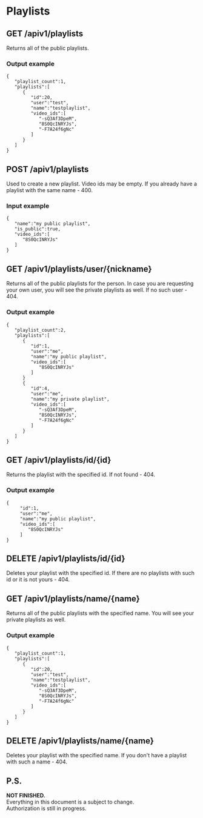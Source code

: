 # Playlists
## GET /apiv1/playlists
Returns all of the public playlists.
### Output example
	{
	   "playlist_count":1,
	   "playlists":[
	      {
			 "id":20,
	         "user":"test",
			 "name":"testplaylist",
	         "video_ids":[
	            "-sQ3Af3DpeM",
				"8S0QcINRYJs",
				"-F7A24f6gNc"
	         ]
	      }
	   ]
	}
## POST /apiv1/playlists
Used to create a new playlist. Video ids may be empty. If you already have a playlist with the same name - 400.
### Input example
	{
	   "name":"my public playlist",
	   "is_public":true,
	   "video_ids":[
	      "8S0QcINRYJs"
	   ]
	}
## GET /apiv1/playlists/user/{nickname}
Returns all of the public playlists for the person. In case you are requesting your own user, you will see the private playlists as well. If no such user - 404.
### Output example
	{
	   "playlist_count":2,
	   "playlists":[
	      {
			 "id":1,
	         "user":"me",
			 "name":"my public playlist",
	         "video_ids":[
				"8S0QcINRYJs"
	         ]
	      }
	      {
			 "id":4,
	         "user":"me",
			 "name":"my private playlist",
	         "video_ids":[
	            "-sQ3Af3DpeM",
				"8S0QcINRYJs",
				"-F7A24f6gNc"
	         ]
	      }
	   ]
	}
## GET /apiv1/playlists/id/{id}
Returns the playlist with the specified id. If not found - 404.
### Output example
	{
		 "id":1,
         "user":"me",
		 "name":"my public playlist",
         "video_ids":[
			"8S0QcINRYJs"
         ]
	}
## DELETE /apiv1/playlists/id/{id}
Deletes your playlist with the specified id. If there are no playlists with such id or it is not yours - 404.
## GET /apiv1/playlists/name/{name}
Returns all of the public playlists with the specified name. You will see your private playlists as well.
### Output example
	{
	   "playlist_count":1,
	   "playlists":[
	      {
			 "id":20,
	         "user":"test",
			 "name":"testplaylist",
	         "video_ids":[
	            "-sQ3Af3DpeM",
				"8S0QcINRYJs",
				"-F7A24f6gNc"
	         ]
	      }
	   ]
	}
## DELETE /apiv1/playlists/name/{name}
Deletes your playlist with the specified name. If you don't have a playlist with such a name - 404.
## P.S.
**NOT FINISHED.**  
Everything in this document is a subject to change.  
Authorization is still in progress.